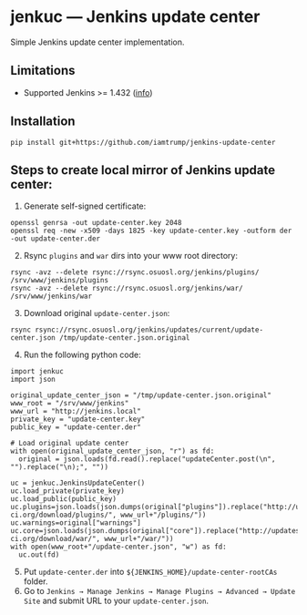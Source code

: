# jenkuc — Jenkins update center
Simple Jenkins update center implementation.

## Limitations
* Supported Jenkins >= 1.432 ([info](https://github.com/jenkinsci/jenkins/blob/62f66f899c95ccdfdc7a5d3346240988b42a9aad/core/src/main/java/jenkins/util/JSONSignatureValidator.java#L101))

## Installation
```
pip install git+https://github.com/iamtrump/jenkins-update-center
```

## Steps to create local mirror of Jenkins update center:
1. Generate self-signed certificate:
```
openssl genrsa -out update-center.key 2048
openssl req -new -x509 -days 1825 -key update-center.key -outform der -out update-center.der
```
2. Rsync `plugins` and `war` dirs into your www root directory:
```
rsync -avz --delete rsync://rsync.osuosl.org/jenkins/plugins/ /srv/www/jenkins/plugins
rsync -avz --delete rsync://rsync.osuosl.org/jenkins/war/ /srv/www/jenkins/war
```
3. Download original `update-center.json`:
```
rsync rsync://rsync.osuosl.org/jenkins/updates/current/update-center.json /tmp/update-center.json.original
```
4. Run the following python code:
```
import jenkuc
import json

original_update_center_json = "/tmp/update-center.json.original"
www_root = "/srv/www/jenkins"
www_url = "http://jenkins.local"
private_key = "update-center.key"
public_key = "update-center.der"

# Load original update center
with open(original_update_center_json, "r") as fd:
  original = json.loads(fd.read().replace("updateCenter.post(\n", "").replace("\n);", ""))

uc = jenkuc.JenkinsUpdateCenter()
uc.load_private(private_key)
uc.load_public(public_key)
uc.plugins=json.loads(json.dumps(original["plugins"]).replace("http://updates.jenkins-ci.org/download/plugins/", www_url+"/plugins/"))
uc.warnings=original["warnings"]
uc.core=json.loads(json.dumps(original["core"]).replace("http://updates.jenkins-ci.org/download/war/", www_url+"/war/"))
with open(www_root+"/update-center.json", "w") as fd:
  uc.out(fd)
```
5. Put `update-center.der` into `${JENKINS_HOME}/update-center-rootCAs` folder.
6. Go to `Jenkins → Manage Jenkins → Manage Plugins → Advanced → Update Site` and submit URL to your `update-center.json`.

